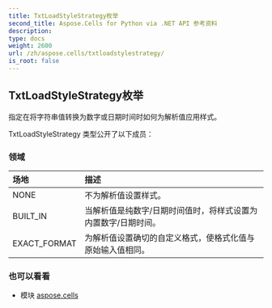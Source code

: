 ```yaml
---
title: TxtLoadStyleStrategy枚举
second_title: Aspose.Cells for Python via .NET API 参考资料
description:
type: docs
weight: 2600
url: /zh/aspose.cells/txtloadstylestrategy/
is_root: false
---
```

## TxtLoadStyleStrategy枚举
指定在将字符串值转换为数字或日期时间时如何为解析值应用样式。



TxtLoadStyleStrategy 类型公开了以下成员：

### 领域
|场地|描述|
| :- | :- |
| NONE |不为解析值设置样式。|
| BUILT_IN |当解析值是纯数字/日期时间值时，将样式设置为内置数字/日期时间。|
| EXACT_FORMAT |为解析值设置确切的自定义格式，使格式化值与原始输入值相同。|



### 也可以看看
* 模块 [aspose.cells](..)
